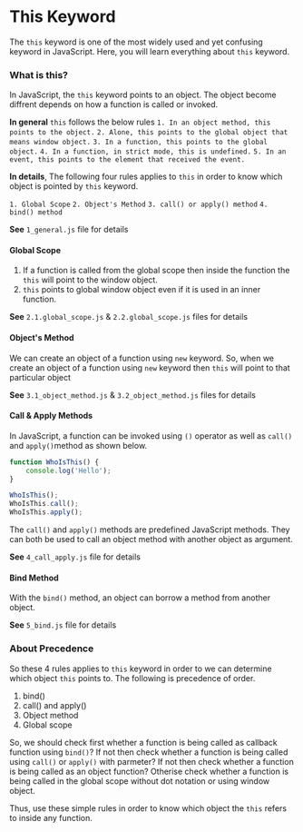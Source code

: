 # This Keyword
The ``this`` keyword is one of the most widely used and yet confusing keyword in JavaScript. Here, you will learn everything about ```this``` keyword.

### What is this?
In JavaScript, the ```this``` keyword points to an object. The object become diffrent depends on how a function is called or invoked.

**In general** ```this``` follows the below rules
```1. In an object method, this points to the object.```
```2. Alone, this points to the global object that means window object.```
```3. In a function, this points to the global object.```
```4. In a function, in strict mode, this is undefined.```
```5. In an event, this points to the element that received the event.```

**In details**, The following four rules applies to ```this``` in order to know which object is pointed by ```this``` keyword.

```1. Global Scope```
```2. Object's Method```
```3. call() or apply() method```
```4. bind() method```

**See** ```1_general.js``` file for details

#### Global Scope
1. If a function is called from the global scope then inside the function the ```this``` will point to the window object.
2. ```this``` points to global window object even if it is used in an inner function.

**See** ```2.1.global_scope.js``` & ```2.2.global_scope.js``` files for details
#### Object's Method
We can create an object of a function using ```new``` keyword. So, when we create an object of a function using ```new``` keyword then ```this``` will point to that particular object

**See** ```3.1_object_method.js``` & ```3.2_object_method.js``` files for details
#### Call & Apply Methods
In JavaScript, a function can be invoked using ```()``` operator as well as ```call()``` and ```apply()```method as shown below.

```javascript
function WhoIsThis() {
    console.log('Hello');
}

WhoIsThis();
WhoIsThis.call();
WhoIsThis.apply();
```
The ```call()``` and ```apply()``` methods are predefined JavaScript methods. They can both be used to call an object method with another object as argument.

**See** ```4_call_apply.js``` file for details

#### Bind Method
With the ```bind()``` method, an object can borrow a method from another object.

**See** ```5_bind.js``` file for details
### About Precedence
So these 4 rules applies to ```this``` keyword in order to we can determine which object ```this``` points to. The following is precedence of order.

1. bind()
2. call() and apply()
3. Object method
4. Global scope
   
So, we should check first whether a function is being called as callback function using ```bind()```? If not then check whether a function is being called using ```call()``` or ```apply()``` with parmeter? If not then check whether a function is being called as an object function? Otherise check whether a function is being called in the global scope without dot notation or using window object.

Thus, use these simple rules in order to know which object the ```this``` refers to inside any function.




